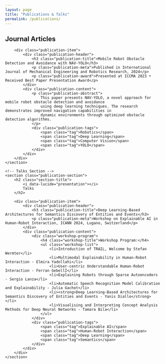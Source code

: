 ```yaml
---
layout: page
title: "Publications & Talks"
permalink: /publications/
---
```


<div class="publications-content">
    <!-- Journal Articles Section -->
    <section class="publication-section">
        <h2 class="section-title">
            <i data-lucide="book-open"></i>
            Journal Articles
        </h2>
        
        <div class="publication-item">
            <div class="publication-header">
                <h3 class="publication-title">Mobile Robot Obstacle Detection and Avoidance with NAV-YOLO</h3>
                <p class="publication-meta">Published in International Journal of Mechanical Engineering and Robotics Research, 2024</p>
                <p class="publication-award">Presented at ICCMA 2023 • Received Best Paper Presentation Award</p>
            </div>
            <div class="publication-content">
                <p class="publication-abstract">
                    This paper presents NAV-YOLO, a novel approach for mobile robot obstacle detection and avoidance 
                    using deep learning techniques. The research demonstrates improved navigation capabilities in 
                    dynamic environments through optimized obstacle detection algorithms.
                </p>
                <div class="publication-tags">
                    <span class="tag">Robotics</span>
                    <span class="tag">Deep Learning</span>
                    <span class="tag">Computer Vision</span>
                    <span class="tag">YOLO</span>
                </div>
            </div>
        </div>
    </section>

    <!-- Talks Section -->
    <section class="publication-section">
        <h2 class="section-title">
            <i data-lucide="presentation"></i>
            Talks
        </h2>
        
        <div class="publication-item">
            <div class="publication-header">
                <h3 class="publication-title">Deep Learning-Based Architectures for Semantics Discovery of Entities and Events</h3>
                <p class="publication-meta">Workshop on Explainable AI in Human-Robot Interaction, ICANN 2024, Lugano, Switzerland</p>
            </div>
            <div class="publication-content">
                <div class="workshop-program">
                    <h4 class="workshop-title">Workshop Program:</h4>
                    <ul class="workshop-list">
                        <li>Introduction of TRAIL, Welcome by Stefan Wermter</li>
                        <li>Multimodal Explainability in Human-Robot Interaction - Elmira Yadollahi</li>
                        <li>User-centric Understandable Human-Robot Interaction - Ferran GebellÍ</li>
                        <li>Explaining Robots through Sparse Autoencoders - Sergio Lanza</li>
                        <li>Automatic Speech Recognition Model Calibration and Explainability - Julia Gachot</li>
                        <li><strong>Deep Learning-Based Architectures for Semantics Discovery of Entities and Events - Yanis Diallo</strong></li>
                        <li>Visualising and Interpreting Concept Analysis Methods for Deep Neural Networks - Tamara Bila</li>
                    </ul>
                </div>
                <div class="publication-tags">
                    <span class="tag">Explainable AI</span>
                    <span class="tag">Human-Robot Interaction</span>
                    <span class="tag">Deep Learning</span>
                    <span class="tag">Semantics</span>
                </div>
            </div>
        </div>
    </section>
</div>

<script>
    document.addEventListener('DOMContentLoaded', function() {
        lucide.createIcons();
    });
</script>

